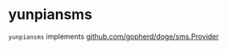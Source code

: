 yunpiansms
==========

`yunpiansms` implements [github.com/gopherd/doge/sms.Provider](https://github.com/gopherd/doge/blob/main/sms/sms.go)
